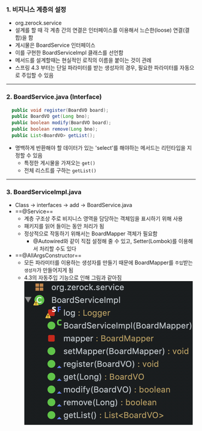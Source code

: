 ### 1. 비지니스 계층의 설정
- org.zerock.service
- 설계를 할 때 각 계층 간의 연결은 인터페이스를 이용해서 느슨한(loose) 연결(결합)을 함
- 게시물은 BoardService 인터페이스
- 이를 구현한 BoardServiceImpl 클래스를 선언함
- 메서드를 설계할때는 현실적인 로직의 이름을 붙이는 것이 관례
- 스프링 4.3 부터는 단일 파라미터를 받는 생성자의 경우, 필요한 파라미터를 자동으로 주입할 수 있음
---
### 2. BoardService.java (Interface)
```java
  public void register(BoardVO board);
  public BoardVO get(Long bno);
  public boolean modify(BoardVO board);
  public boolean remove(Long bno);
  public List<BoardVO> getList();
```
- 명백하게 반환해야 할 데이터가 있는 'select'를 해야하는 메서드는 리턴타입을 지정할 수 있음
  - 특정한 게시물을 가져오는 `get()`
  - 전체 리스트를 구하는 `getList()`
---
### 3. BoardServiceImpl.java
- Class -> interfaces -> add -> BoardService.java
- ==@Service==
  - 계층 구조상 주로 비지니스 영역을 담당하는 객체임을 표시하기 위해 사용
  - 패키지를 읽어 들이는 동안 처리가 됨
  - 정상적으로 작동하기 위해서는 BoardMapper 객체가 필요함
    - @Autowired와 같이 직접 설정해 줄 수 있고, Setter(Lombok)를 이용해서 처리할 수도 있다
- ==@AllArgsConstructor==    
  - 모든 파라미터를 이용하는 생성자를 만들기 때문에 BoardMapper를 `주입`받는 `생성자`가 만들어지게 됨
  - 4.3의 자동주입 기능으로 인해 그림과 같아짐
  ![201p](../201p.png)
